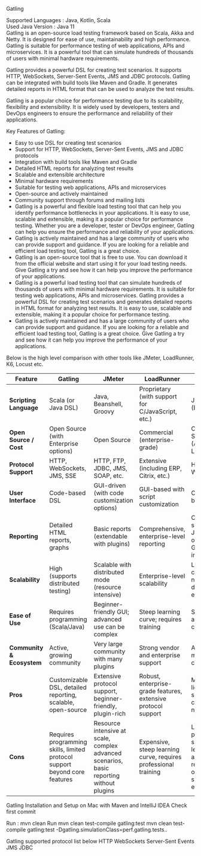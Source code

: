 Gatling  

Supported Languages : Java, Kotlin, Scala   
Used Java Version : Java 11     
Gatling is an open-source load testing framework based on Scala, Akka and Netty. It is designed for ease of use, maintainability and high performance. Gatling is suitable for performance testing of web applications, APIs and microservices. It is a powerful tool that can simulate hundreds of thousands of users with minimal hardware requirements.      

Gatling provides a powerful DSL for creating test scenarios. It supports HTTP, WebSockets, Server-Sent Events, JMS and JDBC protocols. Gatling can be integrated with build tools like Maven and Gradle. It generates detailed reports in HTML format that can be used to analyze the test results.     

Gatling is a popular choice for performance testing due to its scalability, flexibility and extensibility. It is widely used by developers, testers and DevOps engineers to ensure the performance and reliability of their applications.       

Key Features of Gatling:

- Easy to use DSL for creating test scenarios
- Support for HTTP, WebSockets, Server-Sent Events, JMS and JDBC protocols
- Integration with build tools like Maven and Gradle
- Detailed HTML reports for analyzing test results
- Scalable and extensible architecture
- Minimal hardware requirements
- Suitable for testing web applications, APIs and microservices
- Open-source and actively maintained
- Community support through forums and mailing lists
- Gatling is a powerful and flexible load testing tool that can help you identify performance bottlenecks in your applications. It is easy to use, scalable and extensible, making it a popular choice for performance testing. Whether you are a developer, tester or DevOps engineer, Gatling can help you ensure the performance and reliability of your applications.
- Gatling is actively maintained and has a large community of users who can provide support and guidance. If you are looking for a reliable and efficient load testing tool, Gatling is a great choice.
- Gatling is an open-source tool that is free to use. You can download it from the official website and start using it for your load testing needs. Give Gatling a try and see how it can help you improve the performance of your applications.
- Gatling is a powerful load testing tool that can simulate hundreds of thousands of users with minimal hardware requirements. It is suitable for testing web applications, APIs and microservices. Gatling provides a powerful DSL for creating test scenarios and generates detailed reports in HTML format for analyzing test results. It is easy to use, scalable and extensible, making it a popular choice for performance testing.
- Gatling is actively maintained and has a large community of users who can provide support and guidance. If you are looking for a reliable and efficient load testing tool, Gatling is a great choice. Give Gatling a try and see how it can help you improve the performance of your applications.

Below is the high level comparison with other tools like JMeter, LoadRunner, K6, Locust etc.

| Feature                 | Gatling                                      | JMeter                                           | LoadRunner                                         | K6                                          | Locust                                |
|-------------------------|----------------------------------------------|--------------------------------------------------|----------------------------------------------------|---------------------------------------------|---------------------------------------|
| **Scripting Language**  | Scala (or Java DSL)                          | Java, Beanshell, Groovy                          | Proprietary (with support for C/JavaScript, etc.)  | JavaScript (ES6)                           | Python                                |
| **Open Source / Cost**  | Open Source (with Enterprise options)        | Open Source                                      | Commercial (enterprise-grade)                      | Open Source (Apache License 2.0)             | Open Source (MIT License)             |
| **Protocol Support**    | HTTP, WebSockets, JMS, SSE                   | HTTP, FTP, JDBC, JMS, SOAP, etc.                 | Extensive (including ERP, Citrix, etc.)            | HTTP, WebSockets                           | HTTP, WebSockets                      |
| **User Interface**      | Code-based DSL                               | GUI-driven (with code customization options)     | GUI-based with script customization                | Code-based                                 | Code-based (Python scripts + web UI)    |
| **Reporting**           | Detailed HTML reports, graphs                | Basic reports (extendable with plugins)          | Comprehensive, enterprise-level reporting          | CLI summary, JSON outputs, Grafana integration | Real-time monitoring via web UI       |
| **Scalability**         | High (supports distributed testing)          | Scalable with distributed mode (resource intensive) | Enterprise-level scalability                | Lightweight, cloud-native distributed execution | Easily scaled with Python multiprocessing |
| **Ease of Use**         | Requires programming (Scala/Java)            | Beginner-friendly GUI; advanced use can be complex | Steep learning curve; requires training            | Simple API and code-centric                | Intuitive for Python developers       |
| **Community & Ecosystem** | Active, growing community                   | Very large community with many plugins           | Strong vendor and enterprise support               | Active modern community                    | Vibrant Python community              |
| **Pros**              | Customizable DSL, detailed reporting, scalable, open-source | Extensive protocol support, beginner-friendly, plugin-rich | Robust, enterprise-grade features, extensive protocol support | Modern, lightweight, simple API, cloud-native | Easy to use, real-time monitoring, scalable with Python |
| **Cons**              | Requires programming skills, limited protocol support beyond core features | Resource intensive at scale, complex advanced scenarios, basic reporting without plugins | Expensive, steep learning curve, requires professional training | Limited protocol support, less advanced reporting options, smaller ecosystem | Limited protocol support, less out-of-the-box reporting, additional coding may be required |


Gatling Installation and Setup on Mac with Maven and IntelliJ IDEA
Check first commit 

Run :
mvn clean
Run mvn clean test-compile gatling:test
mvn clean test-compile gatling:test -Dgatling.simulationClass=perf.gatling.tests.<directoryOfProject>.<simulationClass>

Gatling supported protocol list below
HTTP
WebSockets
Server-Sent Events
JMS
JDBC



